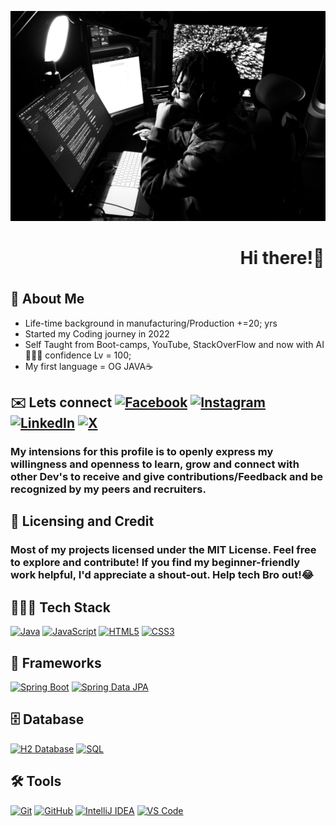 ![My Image](/images/IMG_0238.jpg)
# <marquee behavior="scroll" direction="left">Hi there!👋🏽 I'm Tamor Stewart, Welcome to my Profile 🚀</marquee>
## 📖 About Me

* Life-time background in manufacturing/Production +=20; yrs
* Started my Coding journey in 2022
* Self Taught from Boot-camps, YouTube, StackOverFlow and now with AI🤖🙌🏾 confidence Lv = 100;
* My first language = OG JAVA☕️

## ✉️ Lets connect [![Facebook](https://img.shields.io/badge/Facebook-1877F2?logo=facebook&logoColor=white)](https://www.facebook.com/your-profile)  [![Instagram](https://img.shields.io/badge/Instagram-E4405F?logo=instagram&logoColor=white)](https://www.instagram.com/your-username) [![LinkedIn](https://img.shields.io/badge/LinkedIn-0077B5?logo=linkedin&logoColor=white)](https://www.linkedin.com/in/your-profile) [![X](https://img.shields.io/badge/X-000000?logo=x&logoColor=white)](https://x.com/your-username) 

### My intensions for this profile is to openly express my willingness and openness to learn, grow and connect with other Dev's to receive and give contributions/Feedback and be recognized by my peers and recruiters.

## 📌 Licensing and Credit
### Most of my projects licensed under the MIT License. Feel free to explore and contribute! If you find my beginner-friendly work helpful, I'd appreciate a shout-out. Help tech Bro out!😂 

## 👨🏾‍💻 Tech Stack


[![Java](https://img.shields.io/badge/Java-007396?logo=java&logoColor=white)](https://www.java.com/)
[![JavaScript](https://img.shields.io/badge/JavaScript-F7DF1E?logo=javascript&logoColor=black)](https://developer.mozilla.org/en-US/docs/Web/JavaScript)
[![HTML5](https://img.shields.io/badge/HTML5-E34F26?logo=html5&logoColor=white)](https://developer.mozilla.org/en-US/docs/Web/HTML)
[![CSS3](https://img.shields.io/badge/CSS3-1572B6?logo=css3&logoColor=white)](https://developer.mozilla.org/en-US/docs/Web/CSS)

## 🚀 Frameworks  
[![Spring Boot](https://img.shields.io/badge/Spring%20Boot-6DB33F?logo=springboot&logoColor=white)](https://spring.io/projects/spring-boot)
[![Spring Data JPA](https://img.shields.io/badge/Spring%20Data%20JPA-6DB33F?logo=spring&logoColor=white)](https://spring.io/projects/spring-data-jpa)

## 🗄️ Database  
[![H2 Database](https://img.shields.io/badge/H2-003B57?logo=h2&logoColor=white)](https://www.h2database.com/) [![SQL](https://img.shields.io/badge/SQL-4479A1?logo=postgresql&logoColor=white)](https://www.sql.org/)

## 🛠️ Tools  
[![Git](https://img.shields.io/badge/Git-F05032?logo=git&logoColor=white)](https://git-scm.com/)
[![GitHub](https://img.shields.io/badge/GitHub-181717?logo=github&logoColor=white)](https://github.com/)
[![IntelliJ IDEA](https://img.shields.io/badge/IntelliJ%20IDEA-000000?logo=intellijidea&logoColor=white)](https://www.jetbrains.com/idea/)
[![VS Code](https://img.shields.io/badge/VS%20Code-007ACC?logo=visualstudiocode&logoColor=white)](https://code.visualstudio.com/)

